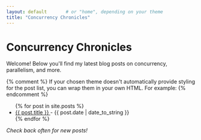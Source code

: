 ```yaml
---
layout: default       # or "home", depending on your theme
title: "Concurrency Chronicles"
---
```


# Concurrency Chronicles

Welcome! Below you'll find my latest blog posts on concurrency, parallelism, and more.

{% comment %}
  If your chosen theme doesn't automatically provide styling for the post list,
  you can wrap them in your own HTML. For example:
{% endcomment %}

<ul>
  {% for post in site.posts %}
    <li>
      <a href="{{ post.url | relative_url }}">
        {{ post.title }}
      </a>
      <span> - {{ post.date | date_to_string }}</span>
    </li>
  {% endfor %}
</ul>

*Check back often for new posts!*
